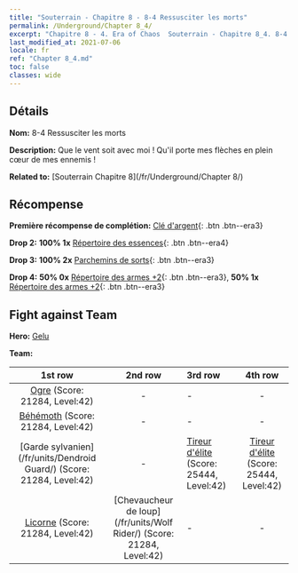 ```yaml
---
title: "Souterrain - Chapitre 8 - 8-4 Ressusciter les morts"
permalink: /Underground/Chapter 8_4/
excerpt: "Chapitre 8 - 4. Era of Chaos  Souterrain - Chapitre 8_4. 8-4 Ressusciter les morts"
last_modified_at: 2021-07-06
locale: fr
ref: "Chapter 8_4.md"
toc: false
classes: wide
---
```


## Détails

 **Nom:** 8-4 Ressusciter les morts

 **Description:** Que le vent soit avec moi ! Qu'il porte mes flèches en plein cœur de mes ennemis !

 **Related to:** [Souterrain Chapitre 8](/fr/Underground/Chapter 8/)

## Récompense

 **Première récompense de complétion:** [Clé d'argent](/ItemsFR/con_693/){: .btn .btn--era3}

 **Drop 2:** **100% 1x** [Répertoire des essences](/ItemsFR/mat_39/){: .btn .btn--era4}

 **Drop 3:** **100% 2x** [Parchemins de sorts](/ItemsFR/con_694/){: .btn .btn--era3}

 **Drop 4:** **50% 0x** [Répertoire des armes +2](/ItemsFR/mat_32/){: .btn .btn--era3}, **50% 1x** [Répertoire des armes +2](/ItemsFR/mat_32/){: .btn .btn--era3}


## Fight against Team
 **Hero:** [Gelu](/fr/heroes/Gelu/)

 **Team:**


  | 1st row | 2nd row | 3rd row | 4th row |
  |:----:|:----:|:----|:----:|
  | [Ogre](/fr/units/Ogre/) (Score: 21284, Level:42)  | - | - | - |
  | [Béhémoth](/fr/units/Behemoth/) (Score: 21284, Level:42)  | - | - | - |
  | [Garde sylvanien](/fr/units/Dendroid Guard/) (Score: 21284, Level:42)  | - | [Tireur d'élite](/fr/units/Sharpshooter/) (Score: 25444, Level:42)  | [Tireur d'élite](/fr/units/Sharpshooter/) (Score: 25444, Level:42)  |
  | [Licorne](/fr/units/Unicorn/) (Score: 21284, Level:42)  | [Chevaucheur de loup](/fr/units/Wolf Rider/) (Score: 21284, Level:42)  | - | - |


